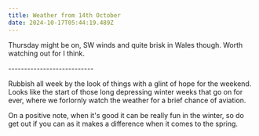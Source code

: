```yaml
---
title: Weather from 14th October
date: 2024-10-17T05:44:19.489Z
---
```

Thursday might be on, SW winds and quite brisk in Wales though.  Worth watching out for I think.

\---------------------------

Rubbish all week by the look of things with a glint of hope for the weekend.  Looks like the start of those long depressing winter weeks that go on for ever, where we forlornly watch the weather for a brief chance of aviation.

On a positive note, when it's good it can be really fun in the winter, so do get out if you can as it makes a difference when it comes to the spring.